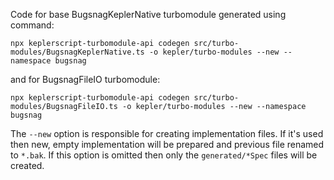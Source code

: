 Code for base BugsnagKeplerNative turbomodule generated using command:
```
npx keplerscript-turbomodule-api codegen src/turbo-modules/BugsnagKeplerNative.ts -o kepler/turbo-modules --new --namespace bugsnag
```

and for BugsnagFileIO turbomodule:
```
npx keplerscript-turbomodule-api codegen src/turbo-modules/BugsnagFileIO.ts -o kepler/turbo-modules --new --namespace bugsnag
```

The `--new` option is responsible for creating implementation files.
If it's used then new, empty implementation will be prepared and previous file renamed to `*.bak`.
If this option is omitted then only the `generated/*Spec` files will be created.